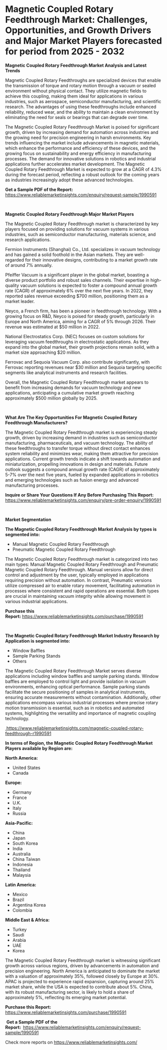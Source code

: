 <p><h1>Magnetic Coupled Rotary Feedthrough Market: Challenges, Opportunities, and Growth Drivers and Major Market Players forecasted for period from 2025 - 2032</h1></p><p><strong>Magnetic Coupled Rotary Feedthrough Market Analysis and Latest Trends</strong></p>
<p><p>Magnetic Coupled Rotary Feedthroughs are specialized devices that enable the transmission of torque and rotary motion through a vacuum or sealed environment without physical contact. They utilize magnetic fields to achieve this coupling, making them ideal for applications in various industries, such as aerospace, semiconductor manufacturing, and scientific research. The advantages of using these feedthroughs include enhanced reliability, reduced wear, and the ability to maintain a clean environment by eliminating the need for seals or bearings that can degrade over time.</p><p>The Magnetic Coupled Rotary Feedthrough Market is poised for significant growth, driven by increasing demand for automation across industries and the growing need for precision engineering in harsh environments. Key trends influencing the market include advancements in magnetic materials, which enhance the performance and efficiency of these devices, and the growing focus on sustainability and energy efficiency in manufacturing processes. The demand for innovative solutions in robotics and industrial applications further accelerates market development. The Magnetic Coupled Rotary Feedthrough Market is expected to grow at a CAGR of 4.3% during the forecast period, reflecting a robust outlook for the coming years as industries increasingly adopt these advanced technologies.</p></p>
<p><strong>Get a Sample PDF of the Report:&nbsp;</strong> <a href="https://www.reliablemarketinsights.com/enquiry/request-sample/1990591?utm_campaign=2221&utm_medium=2&utm_source=Github&utm_content=ia&utm_term=02032025&utm_id=magnetic-coupled-rotary-feedthrough">https://www.reliablemarketinsights.com/enquiry/request-sample/1990591</a></p>
<p>&nbsp;</p>
<p><strong>Magnetic Coupled Rotary Feedthrough Major Market Players</strong></p>
<p><p>The Magnetic Coupled Rotary Feedthrough market is characterized by key players focused on providing solutions for vacuum systems in various industries, such as semiconductor manufacturing, materials science, and research applications. </p><p>Fermion Instruments (Shanghai) Co., Ltd. specializes in vacuum technology and has gained a solid foothold in the Asian markets. They are well-regarded for their innovative designs, contributing to a market growth rate of around 7% annually.</p><p>Pfeiffer Vacuum is a significant player in the global market, boasting a diverse product portfolio and robust sales channels. Their expertise in high-quality vacuum solutions is expected to foster a compound annual growth rate (CAGR) of approximately 6% over the next five years. In 2022, they reported sales revenue exceeding $700 million, positioning them as a market leader.</p><p>Neyco, a French firm, has been a pioneer in feedthrough technology. With a growing focus on R&D, Neyco is poised for steady growth, particularly in Europe and North America, aiming for a CAGR of 5% through 2026. Their revenue was estimated at $50 million in 2022.</p><p>National Electrostatics Corp. (NEC) focuses on custom solutions for leveraging vacuum feedthroughs in electrostatic applications. As they expand into the global market, their growth projections remain solid, with a market size approaching $20 million.</p><p>Ferrovac and Sequoia Vacuum Corp. also contribute significantly, with Ferrovac reporting revenues near $30 million and Sequoia targeting specific segments like analytical instruments and research facilities.</p><p>Overall, the Magnetic Coupled Rotary Feedthrough market appears to benefit from increasing demands for vacuum technology and new applications, anticipating a cumulative market growth reaching approximately $500 million globally by 2025.</p></p>
<p>&nbsp;</p>
<p><strong>What Are The Key Opportunities For Magnetic Coupled Rotary Feedthrough Manufacturers?</strong></p>
<p><p>The Magnetic Coupled Rotary Feedthrough market is experiencing steady growth, driven by increasing demand in industries such as semiconductor manufacturing, pharmaceuticals, and vacuum technology. The ability of these feedthroughs to transfer torque without direct contact enhances system reliability and minimizes wear, making them attractive for precision applications. Current growth trends indicate a shift towards automation and miniaturization, propelling innovations in design and materials. Future outlook suggests a compound annual growth rate (CAGR) of approximately 5-7% over the next five years, fueled by expanded applications in robotics and emerging technologies such as fusion energy and advanced manufacturing processes.</p></p>
<p><strong>Inquire or Share Your Questions If Any Before Purchasing This Report:</strong> <a href="https://www.reliablemarketinsights.com/enquiry/pre-order-enquiry/1990591?utm_campaign=2221&utm_medium=2&utm_source=Github&utm_content=ia&utm_term=02032025&utm_id=magnetic-coupled-rotary-feedthrough">https://www.reliablemarketinsights.com/enquiry/pre-order-enquiry/1990591</a></p>
<p>&nbsp;</p>
<p><strong>Market Segmentation</strong></p>
<p><strong>The Magnetic Coupled Rotary Feedthrough Market Analysis by types is segmented into:</strong></p>
<p><ul><li>Manual Magnetic Coupled Rotary Feedthrough</li><li>Pneumatic Magnetic Coupled Rotary Feedthrough</li></ul></p>
<p><p>The Magnetic Coupled Rotary Feedthrough market is categorized into two main types: Manual Magnetic Coupled Rotary Feedthrough and Pneumatic Magnetic Coupled Rotary Feedthrough. Manual versions allow for direct control and adjustment by the user, typically employed in applications requiring precision without automation. In contrast, Pneumatic versions utilize compressed air to enable rotary movement, facilitating automation in processes where consistent and rapid operations are essential. Both types are crucial in maintaining vacuum integrity while allowing movement in various industrial applications.</p></p>
<p><strong>Purchase this Report:&nbsp;</strong><a href="https://www.reliablemarketinsights.com/purchase/1990591?utm_campaign=2221&utm_medium=2&utm_source=Github&utm_content=ia&utm_term=02032025&utm_id=magnetic-coupled-rotary-feedthrough">https://www.reliablemarketinsights.com/purchase/1990591</a></p>
<p>&nbsp;</p>
<p><strong>The Magnetic Coupled Rotary Feedthrough Market Industry Research by Application is segmented into:</strong></p>
<p><ul><li>Window Baffles</li><li>Sample Parking Stands</li><li>Others</li></ul></p>
<p><p>The Magnetic Coupled Rotary Feedthrough Market serves diverse applications including window baffles and sample parking stands. Window baffles are employed to control light and provide isolation in vacuum environments, enhancing optical performance. Sample parking stands facilitate the secure positioning of samples in analytical instruments, ensuring accurate measurements without contamination. Additionally, other applications encompass various industrial processes where precise rotary motion transmission is essential, such as in robotics and automated systems, highlighting the versatility and importance of magnetic coupling technology.</p></p>
<p><a href="https://www.reliablemarketinsights.com/magnetic-coupled-rotary-feedthrough-r1990591?utm_campaign=2221&utm_medium=2&utm_source=Github&utm_content=ia&utm_term=02032025&utm_id=magnetic-coupled-rotary-feedthrough">&nbsp;https://www.reliablemarketinsights.com/magnetic-coupled-rotary-feedthrough-r1990591</a></p>
<p><strong>In terms of Region, the Magnetic Coupled Rotary Feedthrough Market Players available by Region are:</strong></p>
<p>
    <p> <strong> North America: </strong>
        <ul>
            <li>United States</li>
            <li>Canada</li>
        </ul>
        </p> 
    <p> <strong> Europe: </strong>
        <ul>
            <li>Germany</li>
            <li>France</li>
            <li>U.K.</li>
            <li>Italy</li>
            <li>Russia</li>
        </ul>
        </p> 
    <p> <strong> Asia-Pacific: </strong>
        <ul>
            <li>China</li>
            <li>Japan</li>
            <li>South Korea</li>
            <li>India</li>
            <li>Australia</li>
            <li>China Taiwan</li>
            <li>Indonesia</li>
            <li>Thailand</li>
            <li>Malaysia</li>
        </ul>
        </p> 
    <p> <strong> Latin America: </strong>
        <ul>
            <li>Mexico</li>
            <li>Brazil</li>
            <li>Argentina Korea</li>
            <li>Colombia</li>
        </ul>
        </p> 
    <p> <strong> Middle East & Africa: </strong>
        <ul>
            <li>Turkey</li>
            <li>Saudi</li>
            <li>Arabia</li>
            <li>UAE</li>
            <li>Korea</li>
        </ul>
    </p>
    </p>
<p><p>The Magnetic Coupled Rotary Feedthrough market is witnessing significant growth across various regions, driven by advancements in automation and precision engineering. North America is anticipated to dominate the market with a valuation of approximately 35%, followed closely by Europe at 30%. APAC is projected to experience rapid expansion, capturing around 25% market share, while the USA is expected to contribute about 5%. China, with its robust manufacturing sector, is likely to hold a share of approximately 5%, reflecting its emerging market potential.</p></p>
<p><strong>Purchase this Report: </strong><a href="https://www.reliablemarketinsights.com/purchase/1990591?utm_campaign=2221&utm_medium=2&utm_source=Github&utm_content=ia&utm_term=02032025&utm_id=magnetic-coupled-rotary-feedthrough">https://www.reliablemarketinsights.com/purchase/1990591</a></p>
<p>&nbsp;<strong>Get a Sample PDF of the Report:&nbsp;&nbsp;</strong><a href="https://www.reliablemarketinsights.com/enquiry/request-sample/1990591?utm_campaign=2221&utm_medium=2&utm_source=Github&utm_content=ia&utm_term=02032025&utm_id=magnetic-coupled-rotary-feedthrough">https://www.reliablemarketinsights.com/enquiry/request-sample/1990591</a></p>
<p><strong></strong></p>
<p>Check more reports on <a href="https://www.reliablemarketinsights.com/?utm_campaign=2221&utm_medium=2&utm_source=Github&utm_content=ia&utm_term=02032025&utm_id=magnetic-coupled-rotary-feedthrough">https://www.reliablemarketinsights.com/</a></p>